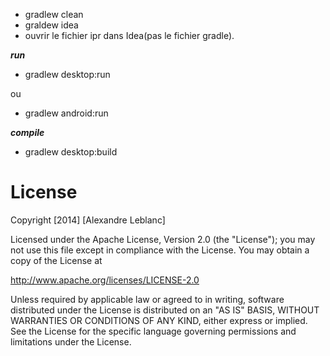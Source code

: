  - gradlew clean
 - graldew idea
 - ouvrir le fichier ipr dans Idea(pas le fichier gradle).


***run***

 - gradlew desktop:run
 
 ou

 - gradlew android:run

***compile***
 - gradlew desktop:build

License
=======
  Copyright [2014] [Alexandre Leblanc]
 
  Licensed under the Apache License, Version 2.0 (the "License");
  you may not use this file except in compliance with the License.
  You may obtain a copy of the License at
 
  http://www.apache.org/licenses/LICENSE-2.0
 
  Unless required by applicable law or agreed to in writing, software
  distributed under the License is distributed on an "AS IS" BASIS,
  WITHOUT WARRANTIES OR CONDITIONS OF ANY KIND, either express or implied.
  See the License for the specific language governing permissions and
  limitations under the License.
 
